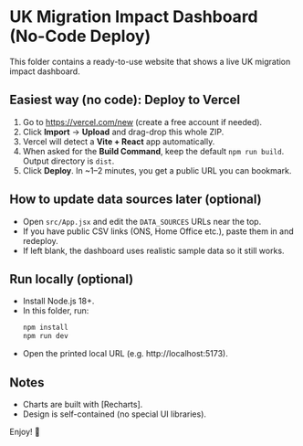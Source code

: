 
# UK Migration Impact Dashboard (No-Code Deploy)

This folder contains a ready-to-use website that shows a live UK migration impact dashboard.

## Easiest way (no code): Deploy to Vercel
1. Go to https://vercel.com/new (create a free account if needed).
2. Click **Import** → **Upload** and drag-drop this whole ZIP.
3. Vercel will detect a **Vite + React** app automatically.
4. When asked for the **Build Command**, keep the default `npm run build`. Output directory is `dist`.
5. Click **Deploy**. In ~1–2 minutes, you get a public URL you can bookmark.

## How to update data sources later (optional)
- Open `src/App.jsx` and edit the `DATA_SOURCES` URLs near the top.
- If you have public CSV links (ONS, Home Office etc.), paste them in and redeploy.
- If left blank, the dashboard uses realistic sample data so it still works.

## Run locally (optional)
- Install Node.js 18+.
- In this folder, run:
  ```bash
  npm install
  npm run dev
  ```
- Open the printed local URL (e.g. http://localhost:5173).

## Notes
- Charts are built with [Recharts].
- Design is self-contained (no special UI libraries).

Enjoy! 🎉
